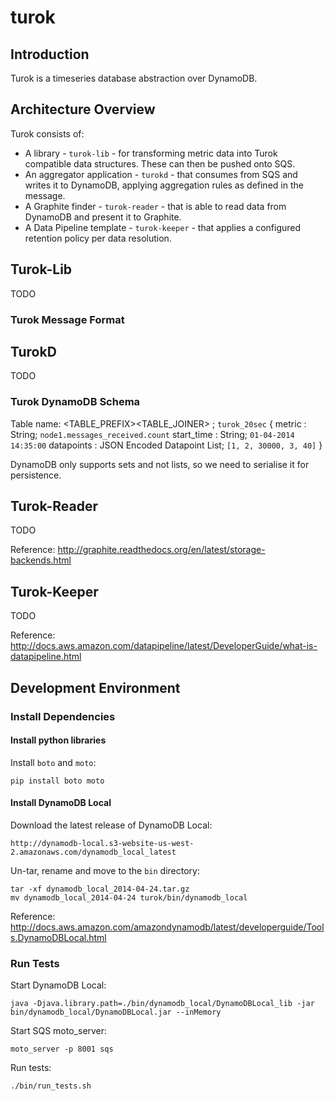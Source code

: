 # turok

## Introduction

Turok is a timeseries database abstraction over DynamoDB.

## Architecture Overview

Turok consists of:
- A library - `turok-lib` - for transforming metric data into Turok compatible data structures. These can then be pushed onto SQS.
- An aggregator application - `turokd` - that consumes from SQS and writes it to DynamoDB, applying aggregation rules as defined in the message.
- A Graphite finder - `turok-reader` - that is able to read data from DynamoDB and present it to Graphite.
- A Data Pipeline template - `turok-keeper` - that applies a configured retention policy per data resolution.

## Turok-Lib

TODO

### Turok Message Format

## TurokD

TODO

### Turok DynamoDB Schema

Table name: <TABLE_PREFIX><TABLE_JOINER><RESOLUTION> ; `turok_20sec`
{
	metric : String; `node1.messages_received.count`
	start_time : String; `01-04-2014 14:35:00`
	datapoints : JSON Encoded Datapoint List; `[1, 2, 30000, 3, 40]`
}

DynamoDB only supports sets and not lists, so we need to serialise it for persistence.

## Turok-Reader

TODO

Reference: http://graphite.readthedocs.org/en/latest/storage-backends.html

## Turok-Keeper

TODO

Reference: http://docs.aws.amazon.com/datapipeline/latest/DeveloperGuide/what-is-datapipeline.html

## Development Environment

### Install Dependencies

#### Install python libraries

Install `boto` and `moto`:

	pip install boto moto

#### Install DynamoDB Local

Download the latest release of DynamoDB Local:

	http://dynamodb-local.s3-website-us-west-2.amazonaws.com/dynamodb_local_latest

Un-tar, rename and move to the `bin` directory:

	tar -xf dynamodb_local_2014-04-24.tar.gz
	mv dynamodb_local_2014-04-24 turok/bin/dynamodb_local

Reference: http://docs.aws.amazon.com/amazondynamodb/latest/developerguide/Tools.DynamoDBLocal.html

### Run Tests

Start DynamoDB Local:

	java -Djava.library.path=./bin/dynamodb_local/DynamoDBLocal_lib -jar bin/dynamodb_local/DynamoDBLocal.jar --inMemory

Start SQS moto_server:

	moto_server -p 8001 sqs

Run tests:

	./bin/run_tests.sh
